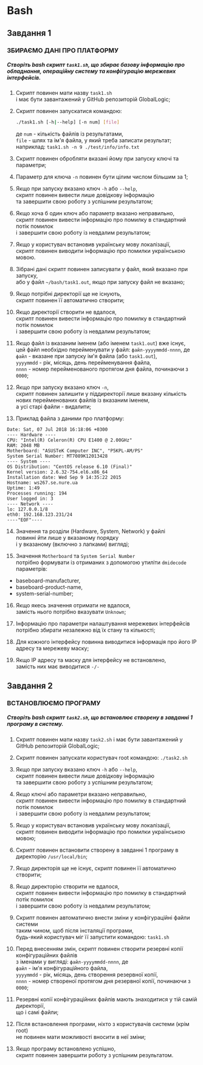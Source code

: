 # Bash

## Завдання 1

### ЗБИРАЄМО ДАНІ ПРО ПЛАТФОРМУ

##### Створіть bash скрипт `task1.sh`, що збирає базову інформацію про обладнання, операційну систему та конфігурацію мережевих інтерфейсів.

1. Скрипт повинен мати назву `task1.sh`  
   і має бути завантажений у GitHub репозиторій GlobalLogic;

2. Скрипт повинен запускатися командою:
   ```bash
   ./task1.sh [-h|--help] [-n num] [file]
   ```
   де `num` - кількість файлів із результатами,  
      `file` - шлях та ім'я файла, у який треба записати результат;  
   наприклад: `task1.sh -n 9 ./test/info/info.txt`

3. Скрипт повинен обробляти вказані йому при запуску ключі та параметри;

4. Параметр для ключа `-n` повинен бути цілим числом більшим за 1;

5. Якщо при запуску вказано ключ `-h` або `--help`,  
   скрипт повинен вивести лише довідкову інформацію  
   та завершити свою роботу з успішним результатом;

6. Якщо хоча б один ключ або параметр вказано неправильно,  
   скрипт повинен вивести інформацію про помилку в стандартний потік помилок  
   і завершити свою роботу із невдалим результатом;

7. Якщо у користувач встановив українську мову локалізації,  
   скрипт повинен виводити інформацію про помилки українською мовою.

8. Зібрані дані скрипт повинен записувати у файл, який вказано при запуску,  
   або у файл `~/bash/task1.out`, якщо при запуску файл не вказано;

9. Якщо потрібні директорії ще не існують,  
   скрипт повинен її автоматично створити;

10. Якщо директорії створити не вдалося,  
   скрипт повинен вивести інформацію про помилку в стандартний потік помилок  
   і завершити свою роботу із невдалим результатом;

11. Якщо файл із вказаним іменем (або іменем `task1.out`) вже існує,  
   цей файл необхідно перейменувати у файл: `файл-yyyymmdd-nnnn`, де  
   `файл` - вказане при запуску ім'я файла (або `task1.out`),  
   `yyyymmdd` - рік, місяць, день перейменування файла,  
   `nnnn` - номер перейменованого протягом дня файла, починаючи з `0000`;

12. Якщо при запуску вказано ключ `-n`,  
   скрипт повинен залишити у піддиректорії лише вказану кількість нових перейменованих файлів із вказаним іменем,  
   а усі старі файли - видалити;

13. Приклад файла з даними про платформу:
```
Date: Sat, 07 Jul 2018 16:18:06 +0300
---- Hardware ----
CPU: "Intel(R) Celeron(R) CPU E1400 @ 2.00GHz"
RAM: 2048 MB
Motherboard: "ASUSTeK Computer INC", "P5KPL-AM/PS"
System Serial Number: MT7089K12013428
---- System ----
OS Distribution: "CentOS release 6.10 (Final)"
Kernel version: 2.6.32-754.el6.x86_64
Installation date: Wed Sep 9 14:35:22 2015
Hostname: ws267.se.nure.ua
Uptime: 1:49
Processes running: 194
User logged in: 3
---- Network ----
lo: 127.0.0.1/8
eth0: 192.168.123.231/24
----"EOF"----
```

14. Значення та розділи (Hardware, System, Network) у файлі  
   повинні йти лише у вказаному порядку  
   і у вказаному (включно з лапками) вигляді;

15. Значення `Motherboard` та `System Serial Number`  
   потрібно формувати із отриманих з допомогою утиліти `dmidecode` параметрів:
   - baseboard-manufacturer,
   - baseboard-product-name,
   - system-serial-number;

16. Якщо якесь значення отримати не вдалося,  
   замість нього потрібно вказувати `Unknown`;

17. Інформацію про параметри налаштування мережевих інтерфейсів  
   потрібно збирати незалежно від їх стану та кількості;

18. Для кожного інтерфейсу повинна виводитися інформація про його IP адресу та мережеву маску;

19. Якщо IP адресу та маску для інтерфейсу не встановлено,  
   замість них має виводитися `-/-`


## Завдання 2

### ВСТАНОВЛЮЄМО ПРОГРАМУ

##### Створіть bash скрипт `task2.sh`, що встановлює створену в завданні 1 програму в систему.

1. Скрипт повинен мати назву `task2.sh`
   і має бути завантажений у GitHub репозиторій GlobalLogic;

2. Скрипт повинен запускати користувач root командою: `./task2.sh`

3. Якщо при запуску вказано ключ `-h` або `--help`,  
   скрипт повинен вивести лише довідкову інформацію  
   та завершити свою роботу з успішним результатом;

4. Якщо ключі або параметри вказано неправильно,  
   скрипт повинен вивести інформацію про помилку в стандартний потік помилок  
   і завершити свою роботу із невдалим результатом;

5. Якщо у користувач встановив українську мову локалізації,  
   скрипт повинен виводити інформацію про помилки українською мовою;

6. Скрипт повинен встановити створену в завданні 1 програму в директорію `/usr/local/bin`;

7. Якщо директорія ще не існує, скрипт повинен її автоматично створити;

8. Якщо директорію створити не вдалося,  
   скрипт повинен вивести інформацію про помилку в стандартний потік помилок  
   і завершити свою роботу із невдалим результатом;

9. Скрипт повинен автоматично внести зміни у конфігураційні файли системи  
   таким чином, щоб після інсталяції програми,  
   будь-який користувач міг її запустити командою: `task1.sh`

10. Перед внесенням змін, скрипт повинен створити резервні копії конфігураційних файлів  
   з іменами у вигляді: `файл-yyyymmdd-nnnn`, де  
   `файл` - ім'я конфігураційного файла,  
   `yyyymmdd` - рік, місяць, день створення резервної копії,  
   `nnnn` - номер створеної протягом дня резервної копії, починаючи з `0000`;

11. Резервні копії конфігураційних файлів мають знаходитися у тій самій директорії,  
   що і самі файли;

12. Після встановлення програми, ніхто з користувачів системи (крім root)  
   не повинен мати можливості вносити в неї зміни;

13. Якщо програму встановлено успішно,  
   скрипт повинен завершити роботу з успішним результатом.
